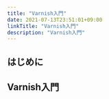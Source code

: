 ```yaml
---
title: "Varnish入門"
date: 2021-07-13T23:51:01+09:00
linkTitle: "Varnish入門"
description: "Varnish入門"
---
```


## はじめに

## Varnish入門